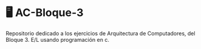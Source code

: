 # 🖥️ AC-Bloque-3
Repositorio dedicado a los ejercicios de Arquitectura de Computadores, del Bloque 3. E/L usando programación en c.
